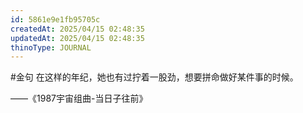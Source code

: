 ```yaml
---
id: 5861e9e1fb95705c
createdAt: 2025/04/15 02:48:35
updatedAt: 2025/04/15 02:48:35
thinoType: JOURNAL
---
```

#金句 在这样的年纪，她也有过拧着一股劲，想要拼命做好某件事的时候。

——《1987宇宙组曲-当日子往前》